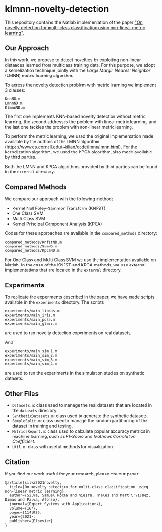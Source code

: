 # klmnn-novelty-detection

This repository contains the Matlab implementation of the paper ["On novelty detection for multi-class classification using non-linear metric learning"](https://doi.org/10.1016/j.eswa.2020.114193).

## Our Approach
In this work, we propose to detect novelties by exploiting non-linear distances learned from multiclass training data. For this purpose, we adopt a kernelization technique jointly with the *Large Margin Nearest Neighbor* (LMNN) metric learning algorithm.

To adress the novelty detection problem with metric learning we implement 3 classes:
```
KnnND.m
LmnnND.m
KlmnnND.m
```
The first one implements KNN-based novelty detection without metric learning, the second addresses the problem with linear metric learning, and the last one tackles the problem with non-linear metric learning.

To perform the metric learning, we used the original implementation made available by the authors of the LMNN algorithm (https://www.cs.cornell.edu/~kilian/code/lmnn/lmnn.html). For the kernelization algorithm, we used the KPCA algorithm, also made available by third parties.

Both the LMNN and KPCA algorithms provided by third parties can be found in the `external` directory.

## Compared Methods
We compare our approach with the following methods
* Kernel Null Foley-Sammon Transform (KNFST)
* One Class SVM
* Multi Class SVM
* Kernel Principal Component Analysis (KPCA)

Codes for these approaches are available in the `compared_methods` directory:
```
compared_methods/KnfstND.m
compared_methods/SvmND.m
compared_methods/KpcaND.m
```
For One Class and Multi Class SVM we use the implementation available on Matlab. In the case of the KNFST and KPCA methods, we use external implementations that are located in the `external` directory.

## Experiments
To replicate the experiments described in the paper, we have made scripts available in the `experiments` directory. The scripts
```
experiments/main_libras.m
experiments/main_iris.m
experiments/main_pose.m
experiments/main_glass.m
```
are used to run novelty detection experiments on real datasets.

And 
```
experiments/main_sim_1.m
experiments/main_sim_2.m
experiments/main_sim_3.m
experiments/main_sim_4.m
```
are used to run the experiments in the simulation studies on synthetic datasets.

## Other Files
* `Datasets.m`: class used to manage the real datasets that are located in the `datasets` directory.
* `SyntheticDatasets.m`: class used to generate the synthetic datasets.
* `SimpleSplit.m`: class used to manage the random partitioning of the dataset in training and testing.
* `MetricsReport.m`: class used to calculate popular accuracy metrics in machine learning, such as *F1-Score* and *Mathews Correlation Coefficient*.
* `Util.m`: class with useful methods for visualization.

## Citation
If you find our work useful for your research, please cite our paper:
```
@article{silva2021novelty,
  title={On novelty detection for multi-class classification using non-linear metric learning},
  author={Silva, Samuel Rocha and Vieira, Thales and Mart{\'\i}nez, Dimas and Paiva, Afonso},
  journal={Expert Systems with Applications},
  volume={167},
  pages={114193},
  year={2021},
  publisher={Elsevier}
}
```